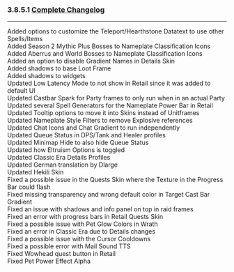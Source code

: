 ### 3.8.5.1 [Complete Changelog](https://github.com/eltreum0/eltruism/blob/main/Changelog.md)
___
Added options to customize the Teleport/Hearthstone Datatext to use other Spells/Items  
Added Season 2 Mythic Plus Bosses to Nameplate Classification Icons  
Added Aberrus and World Bosses to Nameplate Classification Icons  
Added an option to disable Gradient Names in Details Skin  
Added shadows to base Loot Frame  
Added shadows to widgets  
Updated Low Latency Mode to not show in Retail since it was added to default UI  
Updated Castbar Spark for Party frames to only run when in an actual Party  
Updated several Spell Generators for the Nameplate Power Bar in Retail  
Updated Tooltip options to move it into Skins instead of Unitframes  
Updated Nameplate Style Filters to remove Explosive references  
Updated Chat Icons and Chat Gradient to run independently  
Updated Queue Status in DPS/Tank and Healer profiles  
Updated Minimap Hide to also hide Queue Status  
Updated how Eltruism Options is toggled  
Updated Classic Era Details Profiles  
Updated German translation by Dlarge  
Updated Hekili Skin  
Fixed a possible issue in the Quests Skin where the Texture in the Progress Bar could flash  
Fixed missing transparency and wrong default color in Target Cast Bar Gradient  
Fixed an issue with shadows and info panel on top in raid frames  
Fixed an error with progress bars in Retail Quests Skin  
Fixed a possible issue with Pet Glow Colors in Wrath  
Fixed an error in Classic Era due to Details changes  
Fixed a possible issue with the Cursor Cooldowns  
Fixed a possible error with Mail Sound TTS  
Fixed Wowhead quest button in Retail  
Fixed Pet Power Effect Alpha

